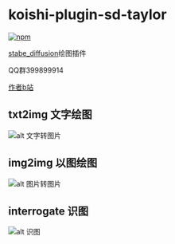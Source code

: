 # koishi-plugin-sd-taylor

[![npm](https://img.shields.io/npm/v/koishi-plugin-sd-taylor?style=flat-square)](https://www.npmjs.com/package/koishi-plugin-sd-taylor)

[stabe_diffusion](https://github.com/AUTOMATIC1111/stable-diffusion-webui)绘图插件

QQ群399899914

[作者b站](https://space.bilibili.com/225995995)

## txt2img 文字绘图
![alt 文字转图片](https://c2cpicdw.qpic.cn/offpic_new/3118087750//3118087750-128802214-71B2F9EA6EE2CB7E69498F902059E572/0?term=3&amp;is_origin=1)



## img2img 以图绘图
![alt 图片转图片](https://c2cpicdw.qpic.cn/offpic_new/3118087750//3118087750-177231842-8B21789A92140E190FC9394094B1CEB9/0?term=3&amp;is_origin=1)



## interrogate 识图
![alt 识图](https://c2cpicdw.qpic.cn/offpic_new/3118087750//3118087750-713324925-26882C0407D29DC9678681D2F965E364/0?term=3&amp;is_origin=1)
